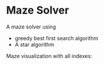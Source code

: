 # Maze Solver
A maze solver using 
*   greedy best first search algorithm
*   A star algorithm

Maze visualization with all indexes:
<img src="">

